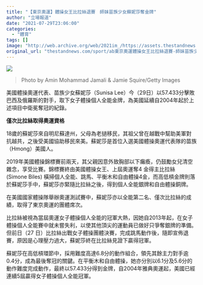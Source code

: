 ```yaml
---
title: "【東京奧運】體操女王比拉絲退賽　師妹苗族少女蘇妮莎奪金牌"
author: "立場報道"
date: "2021-07-29T23:06:00"
categories:
  - "體育"
tags: []
image: "http://web.archive.org/web/2021im_/https://assets.thestandnews.com/media/photos/%E8%8B%97%E6%97%8F%E5%B0%91%E5%A5%B3.png"
original_url: "thestandnews.com/sport/ab東京奧運體操女王比拉絲退賽-師妹苗族少女蘇妮莎奪金牌"
---
```

![](http://web.archive.org/web/2021im_/https://assets.thestandnews.com/media/photos/%E8%8B%97%E6%97%8F%E5%B0%91%E5%A5%B3.png)
> Photo by Amin Mohammad Jamali & Jamie Squire/Getty Images

美國體操奧運代表、苗族少女蘇妮莎（Sunisa Lee）今（29日）以57.433分擊敗巴西及俄羅斯的對手，取下女子體操個人全能金牌，為美國延續自2004年起於上述項目中衛冕奪冠的紀錄。

**僅次比拉絲取得奧運資格**

18歲的蘇妮莎來自明尼蘇達州，父母為老撾移民，其祖父曾在越戰中幫助美軍對抗越共，之後受美國協助移民來美。蘇妮莎是首位入選美國體操奧運代表隊的苗族（Hmong）美國人。

2019年美國體操錦標賽前兩天，其父親因意外致胸部以下癱瘓，仍鼓勵女兒清空雜念，享受比賽。錦標賽終由美國體操女王、上屆奧運奪4 金得主比拉絲 (Simone Biles) 橫掃個人全能、跳馬、平衡木和自由體操4金，而高低槓金牌則落於蘇妮莎手中，蘇妮莎亦緊隨比拉絲之後，得到個人全能銀牌和自由體操銅牌。

在美國國家體操隊舉辦奧運測試賽中，蘇妮莎亦以全能第二名、僅次比拉絲的成績，取得了東京奧運的團體席次。

比拉絲被視為當屆奧運女子體操個人全能的冠軍大熱，因她自2013年起，在女子體操個人全能賽中就未嘗失利，以使其他頂尖的運動員已做好只爭奪銀牌的準備。但前日（27 日）比拉絲出戰女子體操團體決賽，完成跳馬動作後，隨即宣佈退賽，原因是心理壓力過大，蘇妮莎終在比拉絲見證下贏得冠軍。

蘇妮莎在高低槓環節中，採用難度高達6.8分的動作組合，領先其餘主力對手逾0.4分，成為最後奪冠的關鍵。在平衡木和自由體操，她亦分別以6.1分及5.6分的動作難度完成動作，最終以57.433分得到金牌，自2004年雅典奧運起，美國已經連續5屆贏得女子體操個人全能冠軍。